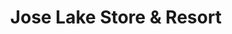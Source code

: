 ---
title: "Jose Lake Store & Resort"
url: /south-branch/jose-lake-store-und-resort/
shop: Lebensmittel
---
